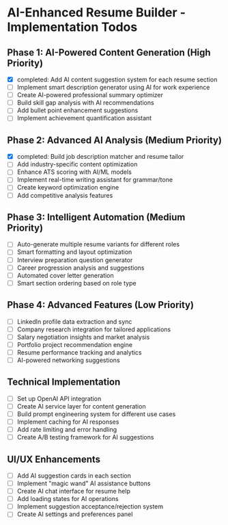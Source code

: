 # AI-Enhanced Resume Builder - Implementation Todos

## Phase 1: AI-Powered Content Generation (High Priority)
- [x] completed: Add AI content suggestion system for each resume section
- [ ] Implement smart description generator using AI for work experience
- [ ] Create AI-powered professional summary optimizer
- [ ] Build skill gap analysis with AI recommendations
- [ ] Add bullet point enhancement suggestions
- [ ] Implement achievement quantification assistant

## Phase 2: Advanced AI Analysis (Medium Priority)
- [x] completed: Build job description matcher and resume tailor
- [ ] Add industry-specific content optimization
- [ ] Enhance ATS scoring with AI/ML models
- [ ] Implement real-time writing assistant for grammar/tone
- [ ] Create keyword optimization engine
- [ ] Add competitive analysis features

## Phase 3: Intelligent Automation (Medium Priority)
- [ ] Auto-generate multiple resume variants for different roles
- [ ] Smart formatting and layout optimization
- [ ] Interview preparation question generator
- [ ] Career progression analysis and suggestions
- [ ] Automated cover letter generation
- [ ] Smart section ordering based on role type

## Phase 4: Advanced Features (Low Priority)
- [ ] LinkedIn profile data extraction and sync
- [ ] Company research integration for tailored applications
- [ ] Salary negotiation insights and market analysis
- [ ] Portfolio project recommendation engine
- [ ] Resume performance tracking and analytics
- [ ] AI-powered networking suggestions

## Technical Implementation
- [ ] Set up OpenAI API integration
- [ ] Create AI service layer for content generation
- [ ] Build prompt engineering system for different use cases
- [ ] Implement caching for AI responses
- [ ] Add rate limiting and error handling
- [ ] Create A/B testing framework for AI suggestions

## UI/UX Enhancements
- [ ] Add AI suggestion cards in each section
- [ ] Implement "magic wand" AI assistance buttons
- [ ] Create AI chat interface for resume help
- [ ] Add loading states for AI operations
- [ ] Implement suggestion acceptance/rejection system
- [ ] Create AI settings and preferences panel
